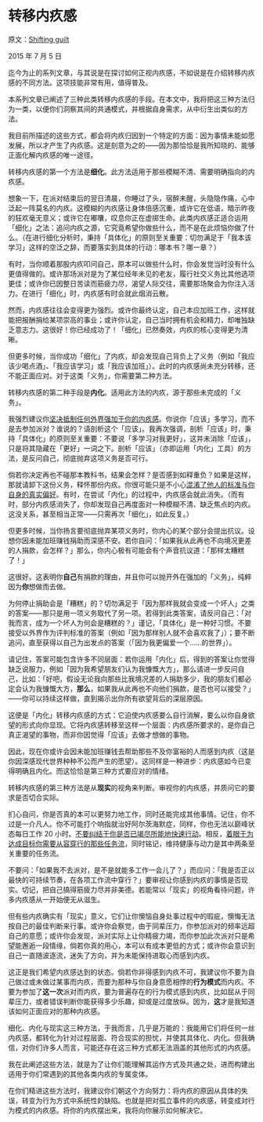 # 转移内疚感

原文：[Shifting guilt](https://mindingourway.com/shifting-guilt/)

2015 年 7 月 5 日

迄今为止的系列文章，与其说是在探讨如何正视内疚感，不如说是在介绍转移内疚感的不同方法。这项技能非常有用，值得普及。

本系列文章已阐述了三种此类转移内疚感的手段。在本文中，我将把这三种方法归为一类，以便你们洞察其间的共通模式，并根据自身需求，从中衍生出类似的方法。

我目前所描述的这些方式，都会将内疚归因到一个特定的方面：因为事情未能如愿发展，所以才产生了内疚感。这是刻意为之的——因为那恰恰是我所知晓的、能够正面化解内疚感的唯一途径。

转移内疚感的第一个方法是**细化**。此方法适用于那些模糊不清、需要明确指向的内疚感。

想象一下，在派对结束后的翌日清晨，你睡过了头，宿醉未醒，头隐隐作痛，心中泛起一阵莫名的内疚。这模糊的内疚感让身体倍感沉重，或许它在低语，暗示昨夜的狂欢毫无意义；或许它在嘟囔，叹息你正在虚掷生命。此类内疚感正适合运用「细化」之法：追问内疚之源，它究竟希望你做些什么，而不是在此烦恼你做了什么。（在进行细化分析时，秉持「具体化」的原则至关重要：切勿满足于「我本该学习」这样的空泛之辞，而要落实到具体的行动：哪本书？哪一章？）

有时，当你顺着那股内疚叩问自己，原本可以做些什么时，你会发觉当时没有什么更值得做的。或许那场派对是为了某位经年未见的老友，履行社交义务比其他选项更佳；或许你已因整日苦读而筋疲力尽，渴望人际交往，需要那场聚会为你注入活力。在进行「细化」时，内疚感有时会就此烟消云散。

然而，内疚感往往会变得更为强烈。或许你最终认定，自己本应加班工作，这样就能把报酬捐给某项崇高的事业；或许你认定，自己当时拥有机会和精力，却唯独缺乏意志力。这很好！你已经成功了！「细化」已然奏效，内疚的核心变得更为清晰。

但更多时候，当你成功「细化」了内疚，却会发现自己背负上了义务（例如「我应该少喝点酒」、「我应该学习」或「我应该加班」）。此时的内疚感尚未充分转移，还不能正面应对。对于这类「义务」，你需要第二种方法。

转移内疚感的第二种手段是**内化**。适用此方法的内疚，源于那些未完成的「义务」。

我强烈建议你[坚决抵制任何外界强加于你的内疚感](https://mindingourway.com/not-because-you-should/)。你说你「应该」多学习，而不是去参加派对？谁说的？请剖析这个「应该」。我再次强调，剖析「应该」时，秉持「具体化」的原则至关重要：不要说「多学习对我更好」，这并未消除「应该」，只是将其隐藏在「更好」一词之下。剖析「应该」（亦即运用「内化」工具）的方法，是反问自己，彻底抛弃这项义务是否可行。

倘若你决定再也不碰那本教科书，结果会怎样？是否感到如释重负？如果是这样，那就请卸下这份义务，释怀那份内疚。你很可能只是不小心[混淆了他人的标准与你自身的真实偏好](https://mindingourway.com/half-assing-it-with-everything-youve-got/)。有时，在尝试「内化」的过程中，内疚感会就此消失。（而有时，部分内疚感消失了，你却发现自己再度面对一种模糊不清、缺乏焦点的内疚。这没关系，甚至相当正常——只需再次「细化」，如此反复。）

但更多时候，当你扬言要彻底抛弃某项义务时，你内心的某个部分会提出抗议。设想你因未能加班赚钱捐助而深感不安。若你自问：「如果我从此再也不向境况更差的人捐款，会怎样？」那么，你内心极有可能会有个声音抗议道：「那样太糟糕了！」

这很好。这表明你**自己**有捐款的理由，并且你可以抛开外在强加的「义务」，纯粹因为**你**想做而去做。

为何停止捐助会是「糟糕」的？切勿满足于「因为那样我就会变成一个坏人」之类的答案——那只是用一项义务取代了另一项。若得到此类答案，请反问自己：「对我而言，成为一个坏人为何会是糟糕的？」谨记，「具体化」是一种好习惯。不要接受以外界作为评判标准的答案（例如「因为那样别人就不会喜欢我了」）；要不断追问，直至获得以自己为出发点的答案（「因为我更偏爱一个……的世界」）。

请记住，答案可能包含许多不同层面：若你运用「内化」后，得到的答案让你觉得缺乏说服力，例如「因为我希望朋友们认为我慷慨大方」，那么请进一步反问自己，比如：「好吧，假设无论我向那些比我境况差的人捐助多少，我的朋友们都必定会认为我慷慨大方，**那么**，如果我从此再也不向他们捐款，是否也可以接受？」——你可以持续这样做，直到揭示出你所有欲望背后的深层原因。

这便是「内化」转移内疚感的方式：它迫使内疚感要么自行消解，要么以你自身欲望的形式向你显现。它将内疚感转移至这样一个层面：内疚感所要求的，是你自己真正渴望的事物，而非你因觉得「应该」去做才想做的事物。

因此，现在你或许会因未能加班赚钱去帮助那些不及你富裕的人而感到内疚（这是你因深感现代世界种种不公而产生的愿望）。这同样是一种进步：内疚感如今已变得明确且内化。而这恰恰是第三种方式要应对的情绪。

转移内疚感的第三种方法是从**现实**的视角来判断。审视你的内疚感，并质问它的要求是否切合实际。

扪心自问，你是否真的本可以更努力地工作，同时还能完成其他事情。记住，你不过是一介凡人。你不可能打个响指就治好阿尔茨海默症，同样，你也无法以巅峰状态每日工作 20 小时。[不要纠结于你是否已竭尽所能地快速行动](https://mindingourway.com/stop-before-you-drop/)。相反，[着眼于为达成目标你需要从容穿行的那些任务流](https://mindingourway.com/rest-in-motion/)，同时铭记，维持健康与动力是其中两条至关重要的任务流。

不要问：「如果我不去派对，是不是就能多工作一会儿了？」而应问：「我是否正以最快的可持续节奏，在各项工作流中穿行？」要审视让你感到内疚的事情是否现实。切记，把自己搞得筋疲力尽并非美德。若能常以「现实」的视角看待问题，许多内疚感从一开始便无从滋生。

但有些内疚确实有「现实」意义，它们让你懊恼自身处事过程中的瑕疵，懊悔无法按自己的最佳判断来行事。或许你会察觉，由于同辈压力，你参加派对的频率远超自己的意愿；或许你会发现，派对实际上让你精疲力竭，而你参加此次派对只是希望能邂逅一段情缘，倘若你真的用心，本可以有成本更低的方式；或许你会意识到自己一直随波逐流，迷失了方向，并为未能保持进取心而感到内疚。

这正是我们希望内疚感达到的状态。倘若你非得感到内疚不可，我建议你不要为自己做过或未做过某事而内疚，而要为那种与你自身意愿相悖的**行为模式**而内疚。不要为参加了**这一次**派对而内疚，要为普遍存在的行为模式感到内疚，比如屈从于同辈压力，或者错误判断你能获得多少乐趣，抑或是过度放纵。因为，**这**才是我知道该如何正面应对的那种内疚感。

细化、内化与现实这三种方法，于我而言，几乎是万能的：我能用它们将任何一丝内疚感，都转化为针对过程层面、符合现实的担忧，并使其具体化、内化。但我确信，对你们许多人而言，可能还存在这三种方式都无法涵盖的其他形式的内疚感。

我在此阐述这些方法，就是为了让你们能理解其运作方式及共通之处，进而构建出适用于你们常遇到的其他各类内疚的专属变体。

在你们精进这些方法时，我建议你们朝这个方向努力：将内疚的原因从具体的失误，转变为行为方式中系统性的缺陷。也就是把对孤立事件的内疚感，转变成对行为模式的内疚感。将你的内疚摆出来，我将向你展示如何解决它。